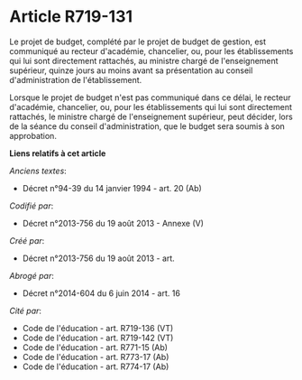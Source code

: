 # Article R719-131

Le projet de budget, complété par le projet de budget de gestion, est communiqué au recteur d'académie, chancelier, ou, pour
les établissements qui lui sont directement rattachés, au ministre chargé de l'enseignement supérieur, quinze jours au moins
avant sa présentation au conseil d'administration de l'établissement.

Lorsque le projet de budget n'est pas communiqué dans ce délai, le recteur d'académie, chancelier, ou, pour les
établissements qui lui sont directement rattachés, le ministre chargé de l'enseignement supérieur, peut décider, lors de la
séance du conseil d'administration, que le budget sera soumis à son approbation.

**Liens relatifs à cet article**

_Anciens textes_:

  - Décret n°94-39 du 14 janvier 1994 - art. 20 (Ab)

_Codifié par_:

  - Décret n°2013-756 du 19 août 2013 -  Annexe (V)

_Créé par_:

  - Décret n°2013-756 du 19 août 2013 - art.

_Abrogé par_:

  - Décret n°2014-604 du 6 juin 2014 - art. 16

_Cité par_:

  - Code de l'éducation - art. R719-136 (VT)
  - Code de l'éducation - art. R719-142 (VT)
  - Code de l'éducation - art. R771-15 (Ab)
  - Code de l'éducation - art. R773-17 (Ab)
  - Code de l'éducation - art. R774-17 (Ab)
